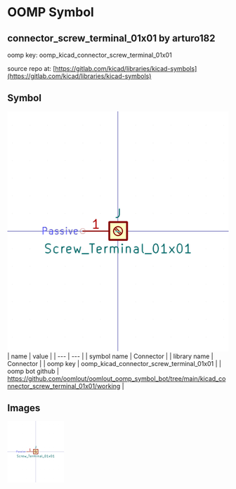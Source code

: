 # OOMP Symbol  
## connector_screw_terminal_01x01  by arturo182  
  
oomp key: oomp_kicad_connector_screw_terminal_01x01  
  
source repo at: [https://gitlab.com/kicad/libraries/kicad-symbols](https://gitlab.com/kicad/libraries/kicad-symbols)  
## Symbol  
  
[![working.png](working_600.png)](working.png)  
| name | value | 
| --- | --- | 
| symbol name | Connector | 
| library name | Connector | 
| oomp key | oomp_kicad_connector_screw_terminal_01x01 | 
| oomp bot github | https://github.com/oomlout/oomlout_oomp_symbol_bot/tree/main/kicad_connector_screw_terminal_01x01/working | 
## Images  
  
[![working.png](working_140.png)](working.png)  
